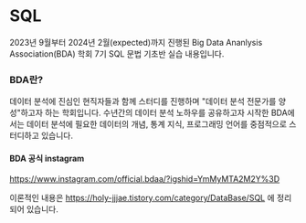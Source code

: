 # SQL
2023년 9월부터 2024년 2월(expected)까지 진행된 Big Data Ananlysis Association(BDA) 학회 7기 SQL 문법 기초반 실습 내용입니다.

### BDA란?

데이터 분석에 진심인 현직자들과 함께 스터디를 진행하며 "데이터 분석 전문가를 양성"하고자 하는 학회입니다.
수년간의 데이터 분석 노하우를 공유하고자 시작한 BDA에서는 데이터 분석에 필요한 데이터의 개념, 통계 지식, 프로그래밍 언어를 중점적으로 스터디하고 있습니다.

#### BDA 공식 instagram
https://www.instagram.com/official.bdaa/?igshid=YmMyMTA2M2Y%3D


이론적인 내용은 https://holy-jjjae.tistory.com/category/DataBase/SQL 에 정리되어 있습니다.
